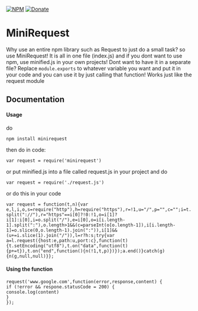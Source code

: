 [![NPM](https://img.shields.io/badge/Module-Npm-blue.svg)](https://www.npmjs.com/package/minirequest)
[![Donate](https://img.shields.io/badge/Donate-Paypal-brightgreen.svg)](https://paypal.me/andrews54757)
# MiniRequest
Why use an entire npm library such as Request to just do a small task? so use MiniRequest! It is all in one file (index.js) and if you dont want to use npm, use minified.js in your own projects! Dont want to have it in a separate file? Replace ``module.exports`` to whatever variable you want and put it in your code and you can use it by just calling that function! Works just like the request module

## Documentation
#### Usage

do


``npm install minirequest``


then do in code: 


``var request = require('minirequest')``


or put minified.js into a file called request.js in your project and do


``var request = require('./request.js')``


or do this in your code


``var request = function(t,n){var e,l,i,o,s=require("http"),h=require("https"),r=!1,u="/",p="",c="";i=t.split("://"),r="https"==i[0]?!0:!1,o=i[1]?i[1]:i[0],i=o.split("/"),e=i[0],o=i[i.length-1].split(":"),o.length>1&&(c=parseInt(o[o.length-1]),i[i.length-1]=o.slice(0,o.length-1).join(":")),i[1]&&(u+=i.slice(1).join("/")),l=r?h:s;try{var a=l.request({host:e,path:u,port:c},function(t){t.setEncoding("utf8"),t.on("data",function(t){p+=t}),t.on("end",function(){n(!1,t,p)})});a.end()}catch(g){n(g,null,null)}};``


#### Using the function
```
request('www.google.com',function(error,response,content) {
if (!error && respone.statusCode = 200) {
console.log(content)
}
});
```
